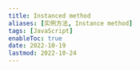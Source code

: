 ```yaml
---
title: Instanced method
aliases: [实例方法, Instance method]
tags: [JavaScript]
enableToc: true
date: 2022-10-19
lastmod: 2022-10-24
---
```

